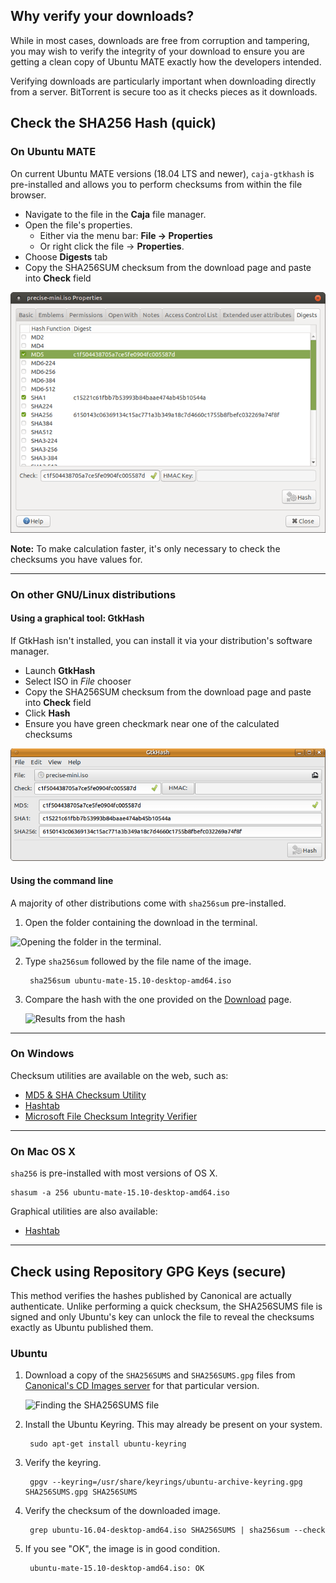 <!--
.. title: How to Verify Downloads
.. slug: how-to-verify-downloads
.. date: 2016-04-07 21:00:00 UTC
.. tags: Verify,Download,Security,Checksum
.. link:
.. description: Methods to verify your downloads are immune from hackers.
.. type: text
.. author: Luke Horwell
-->

## Why verify your downloads?

While in most cases, downloads are free from corruption and tampering,
you may wish to verify the integrity of your download to ensure you
are getting a clean copy of Ubuntu MATE exactly how the developers intended.

Verifying downloads are particularly important when downloading directly from
a server. BitTorrent is secure too as it checks pieces as it downloads.


## Check the SHA256 Hash (quick)

### On Ubuntu MATE

On current Ubuntu MATE versions (18.04 LTS and newer), `caja-gtkhash` is pre-installed
and allows you to perform checksums from within the file browser.

 * Navigate to the file in the **Caja** file manager.
 * Open the file's properties.
   * Either via the menu bar: **File → Properties** 
   * Or right click the file → **Properties**.
 * Choose **Digests** tab
 * Copy the SHA256SUM checksum from the download page and paste into **Check** field

![](/gallery/quick-help-screenshots/Caja-hash-howto.png "GtkHash inside Caja")

**Note:** To make calculation faster, it's only necessary to check the checksums you have values for.

---

### On other GNU/Linux distributions

#### Using a graphical tool: GtkHash

If GtkHash isn't installed, you can install it via your distribution's software manager.

 * Launch **GtkHash**
 * Select ISO in _File_ chooser
 * Copy the SHA256SUM checksum from the download page and paste into **Check** field
 * Click **Hash**
 * Ensure you have green checkmark near one of the calculated checksums

![](/gallery/quick-help-screenshots/Gtk-hash-howto.png "Using GtkHash")

#### Using the command line

A majority of other distributions come with  `sha256sum` pre-installed.

1. Open the folder containing the download in the terminal.

![](/gallery/quick-help-screenshots/sha256-ubuntu-1.png "Opening the folder in the terminal.")


2. Type `sha256sum` followed by the file name of the image.

        sha256sum ubuntu-mate-15.10-desktop-amd64.iso


3. Compare the hash with the one provided on the [Download](/download/) page.

    ![](/gallery/quick-help-screenshots/sha256-ubuntu-2.png "Results from the hash")

-----------
### On Windows

Checksum utilities are available on the web, such as:

 * [MD5 & SHA Checksum Utility](https://raylin.wordpress.com/downloads/md5-sha-1-checksum-utility/)
 * [Hashtab](http://implbits.com/products/hashtab/)
 * [Microsoft File Checksum Integrity Verifier](https://support.microsoft.com/en-us/help/889768/how-to-compute-the-md5-or-sha-1-cryptographic-hash-values-for-a-file)


-----------
### On Mac OS X

`sha256` is pre-installed with most versions of OS X.

    shasum -a 256 ubuntu-mate-15.10-desktop-amd64.iso


Graphical utilities are also available:

 * [Hashtab](http://implbits.com/products/hashtab/)


-----------
## Check using Repository GPG Keys (secure)

This method verifies the hashes published by Canonical are
actually authenticate. Unlike performing a quick checksum,
the SHA256SUMS file is signed and only Ubuntu's key can unlock
the file to reveal the checksums exactly as Ubuntu published them.

### Ubuntu

1. Download a copy of the `SHA256SUMS` and `SHA256SUMS.gpg` files
from [Canonical's CD Images server](http://cdimage.ubuntu.com/ubuntu-mate/releases/) for that particular version.

    ![](/gallery/quick-help-screenshots/sha256sums-gpg.png "Finding the SHA256SUMS file")


2. Install the Ubuntu Keyring. This may already be present on your system.

        sudo apt-get install ubuntu-keyring


3. Verify the keyring.

        gpgv --keyring=/usr/share/keyrings/ubuntu-archive-keyring.gpg SHA256SUMS.gpg SHA256SUMS


4. Verify the checksum of the downloaded image.

        grep ubuntu-16.04-desktop-amd64.iso SHA256SUMS | sha256sum --check

5. If you see "OK", the image is in good condition.

        ubuntu-mate-15.10-desktop-amd64.iso: OK

